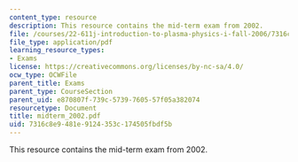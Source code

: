 ```yaml
---
content_type: resource
description: This resource contains the mid-term exam from 2002.
file: /courses/22-611j-introduction-to-plasma-physics-i-fall-2006/7316c8e9481e9124353c174505fbdf5b_midterm_2002.pdf
file_type: application/pdf
learning_resource_types:
- Exams
license: https://creativecommons.org/licenses/by-nc-sa/4.0/
ocw_type: OCWFile
parent_title: Exams
parent_type: CourseSection
parent_uid: e870807f-739c-5739-7605-57f05a382074
resourcetype: Document
title: midterm_2002.pdf
uid: 7316c8e9-481e-9124-353c-174505fbdf5b
---
```

This resource contains the mid-term exam from 2002.